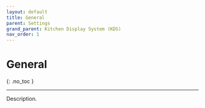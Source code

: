 ```yaml
---
layout: default
title: General
parent: Settings
grand_parent: Kitchen Display System (KDS)
nav_order: 1
---
```


# General
{: .no_toc }

---

Description.
